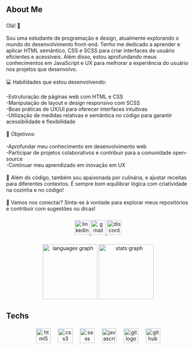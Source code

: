 <h2 align="left">About Me</h2>

###

<p align="left">Olá! 👋<br><br>Sou uma estudante de programação e design, atualmente explorando o mundo do desenvolvimento front-end. Tenho me dedicado a aprender e aplicar HTML semântico, CSS e SCSS para criar interfaces de usuário eficientes e acessíveis. Além disso, estou aprofundando meus conhecimentos em JavaScript e UX para melhorar a experiência do usuário nos projetos que desenvolvo.<br><br>💻 Habilidades que estou desenvolvendo:<br><br>-Estruturação de páginas web com HTML e CSS<br>-Manipulação de layout e design responsivo com SCSS<br>-Boas práticas de UX/UI para oferecer interfaces intuitivas<br>-Utilização de medidas relativas e semântica no código para garantir acessibilidade e flexibilidade<br><br>🎯 Objetivos:<br><br>-Aprofundar meu conhecimento em desenvolvimento web<br>-Participar de projetos colaborativos e contribuir para a comunidade open-source<br>-Continuar meu aprendizado em inovação em UX<br><br>🍞 Além do código, também sou apaixonada por culinária,  e ajustar receitas para diferentes contextos. É sempre bom equilibrar lógica com criatividade na cozinha e no código!<br><br>🔗 Vamos nos conectar? Sinta-se à vontade para explorar meus repositórios e contribuir com sugestões ou dicas!</p>

###

<div align="center">
  <a href="https://www.linkedin.com/in/alexandra-esteves-723876299/" target="_blank">
    <img src="https://img.shields.io/static/v1?message=LinkedIn&logo=linkedin&label=&color=0077B5&logoColor=white&labelColor=&style=for-the-badge" height="40" alt="linkedin logo"  />
  </a>
  <a href="leopoldoalexandra@gmail.com" target="_blank">
    <img src="https://img.shields.io/static/v1?message=Gmail&logo=gmail&label=&color=D14836&logoColor=white&labelColor=&style=for-the-badge" height="40" alt="gmail logo"  />
  </a>
  <a href="alexandraesteves" target="_blank">
    <img src="https://img.shields.io/static/v1?message=Discord&logo=discord&label=&color=7289DA&logoColor=white&labelColor=&style=for-the-badge" height="40" alt="discord logo"  />
  </a>
</div>

###

<div align="center">
  <img src="https://github-readme-stats.vercel.app/api/top-langs?username=alexandraleopoldo&locale=en&hide_title=false&layout=compact&card_width=320&langs_count=5&theme=ayu-mirage&hide_border=false&order=2" height="150" alt="languages graph"  />
  <img src="https://github-readme-stats.vercel.app/api?username=alexandraleopoldo&hide_title=false&hide_rank=false&show_icons=true&include_all_commits=true&count_private=true&disable_animations=false&theme=ayu-mirage&locale=en&hide_border=false&order=1" height="150" alt="stats graph"  />
</div>

###

<h2 align="left">Techs</h2>

###

<div align="center">
  <img src="https://skillicons.dev/icons?i=html" height="40" alt="html5 logo"  />
  <img width="12" />
  <img src="https://skillicons.dev/icons?i=css" height="40" alt="css3 logo"  />
  <img width="12" />
  <img src="https://cdn.jsdelivr.net/gh/devicons/devicon/icons/sass/sass-original.svg" height="40" alt="sass logo"  />
  <img width="12" />
  <img src="https://skillicons.dev/icons?i=js" height="40" alt="javascript logo"  />
  <img width="12" />
  <img src="https://cdn.jsdelivr.net/gh/devicons/devicon/icons/git/git-original.svg" height="40" alt="git logo"  />
  <img width="12" />
  <img src="https://skillicons.dev/icons?i=github" height="40" alt="github logo"  />
</div>

###

<!--
**alexandraleopoldo/alexandraleopoldo** is a ✨ _special_ ✨ repository because its `README.md` (this file) appears on your GitHub profile.

Here are some ideas to get you started:

- 🔭 I’m currently working on ...
- 🌱 I’m currently learning ...
- 👯 I’m looking to collaborate on ...
- 🤔 I’m looking for help with ...
- 💬 Ask me about ...
- 📫 How to reach me: ...
- 😄 Pronouns: ...
- ⚡ Fun fact: ...
-->
